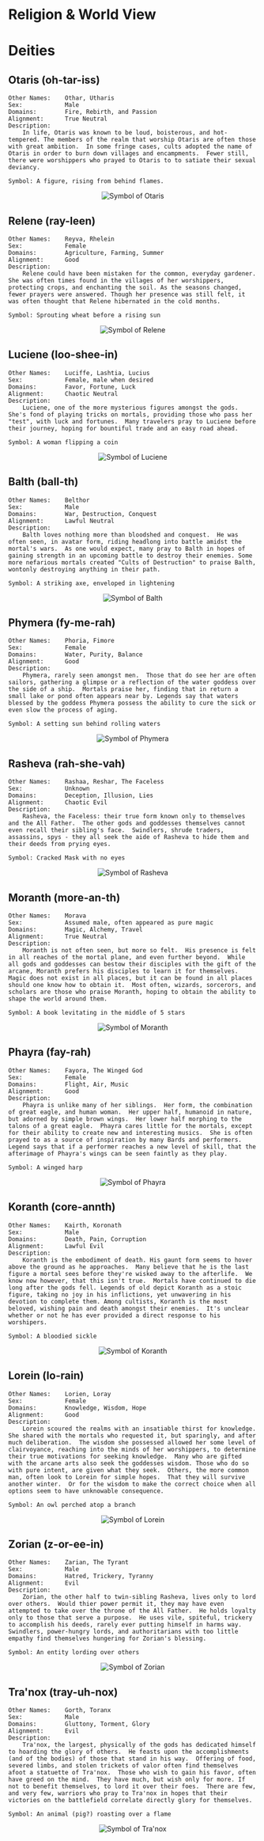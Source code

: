 # Religion & World View

# Deities

## Otaris (oh-tar-iss)

    Other Names:    Othar, Utharis
    Sex:            Male
    Domains:        Fire, Rebirth, and Passion
    Alignment:      True Neutral
    Description:
        In life, Otaris was known to be loud, boisterous, and hot-tempered. The members of the realm that worship Otaris are often those with great ambition.  In some fringe cases, cults adopted the name of Otaris in order to burn down villages and encampments.  Fewer still, there were worshippers who prayed to Otaris to to satiate their sexual deviancy.

    Symbol: A figure, rising from behind flames.

<p align="center">
    <img src="./assets/images/Otaris-Symbol.png" alt="Symbol of Otaris" />
</p>

## Relene (ray-leen)

    Other Names:    Reyva, Rhelein
    Sex:            Female
    Domains:        Agriculture, Farming, Summer
    Alignment:      Good
    Description:
        Relene could have been mistaken for the common, everyday gardener.  She was often times found in the villages of her worshippers, protecting crops, and enchanting the soil. As the seasons changed, fewer prayers were answered. Though her presence was still felt, it was often thought that Relene hibernated in the cold months.

    Symbol: Sprouting wheat before a rising sun

<p align="center">
    <img src="./assets/images/Relene-Symbol.png" alt="Symbol of Relene" />
</p>

## Luciene (loo-shee-in)

    Other Names:    Luciffe, Lashtia, Lucius
    Sex:            Female, male when desired
    Domains:        Favor, Fortune, Luck
    Alignment:      Chaotic Neutral
    Description:
        Luciene, one of the more mysterious figures amongst the gods.  She's fond of playing tricks on mortals, providing those who pass her "test", with luck and fortunes.  Many travelers pray to Luciene before their journey, hoping for bountiful trade and an easy road ahead.

    Symbol: A woman flipping a coin

<p align="center">
    <img src="./assets/images/Luciene-Symbol.png" alt="Symbol of Luciene" />
</p>

## Balth (ball-th)

    Other Names:    Belthor
    Sex:            Male
    Domains:        War, Destruction, Conquest
    Alignment:      Lawful Neutral
    Description:
        Balth loves nothing more than bloodshed and conquest.  He was often seen, in avatar form, riding headlong into battle amidst the mortal's wars.  As one would expect, many pray to Balth in hopes of gaining strength in an upcoming battle to destroy their enemies. Some more nefarious mortals created "Cults of Destruction" to praise Balth, wontonly destroying anything in their path.

    Symbol: A striking axe, enveloped in lightening

<p align="center">
    <img src="./assets/images/Balth-Symbol.png" alt="Symbol of Balth" />
</p>

## Phymera (fy-me-rah)

    Other Names:    Phoria, Fimore
    Sex:            Female
    Domains:        Water, Purity, Balance
    Alignment:      Good
    Description:
        Phymera, rarely seen amongst men.  Those that do see her are often sailors, gathering a glimpse or a reflection of the water goddess over the side of a ship.  Mortals praise her, finding that in return a small lake or pond often appears near by. Legends say that waters blessed by the goddess Phymera possess the ability to cure the sick or even slow the process of aging.

    Symbol: A setting sun behind rolling waters

<p align="center">
    <img src="./assets/images/Phymera-Symbol.png" alt="Symbol of Phymera" />
</p>

## Rasheva (rah-she-vah)

    Other Names:    Rashaa, Reshar, The Faceless
    Sex:            Unknown
    Domains:        Deception, Illusion, Lies
    Alignment:      Chaotic Evil
    Description:
        Rasheva, the Faceless: their true form known only to themselves and the All Father.  The other gods and goddesses themselves cannot even recall their sibling's face.  Swindlers, shrude traders, assassins, spys - they all seek the aide of Rasheva to hide them and their deeds from prying eyes.

    Symbol: Cracked Mask with no eyes

<p align="center">
    <img src="./assets/images/Rasheva-Symbol.png" alt="Symbol of Rasheva" />
</p>

## Moranth (more-an-th)

    Other Names:    Morava
    Sex:            Assumed male, often appeared as pure magic
    Domains:        Magic, Alchemy, Travel
    Alignment:      True Neutral
    Description:
        Moranth is not often seen, but more so felt.  His presence is felt in all reaches of the mortal plane, and even further beyond.  While all gods and goddesses can bestow their disciples with the gift of the arcane, Moranth prefers his disciples to learn it for themselves.  Magic does not exist in all places, but it can be found in all places should one know how to obtain it.  Most often, wizards, sorcerors, and scholars are those who praise Moranth, hoping to obtain the ability to shape the world around them.

    Symbol: A book levitating in the middle of 5 stars

<p align="center">
    <img src="./assets/images/Moranth-Symbol.png" alt="Symbol of Moranth" />
</p>

## Phayra (fay-rah)

    Other Names:    Fayora, The Winged God
    Sex:            Female
    Domains:        Flight, Air, Music
    Alignment:      Good
    Description:
        Phayra is unlike many of her siblings.  Her form, the combination of great eagle, and human woman.  Her upper half, humanoid in nature, but adorned by simple brown wings.  Her lower half morphing to the talons of a great eagle.  Phayra cares little for the mortals, except for their ability to create new and interesting musics.  She is often prayed to as a source of inspiration by many Bards and performers. Legend says that if a performer reaches a new level of skill, that the afterimage of Phayra's wings can be seen faintly as they play.

    Symbol: A winged harp

<p align="center">
    <img src="./assets/images/Phayra-Symbol.png" alt="Symbol of Phayra" />
</p>

## Koranth (core-annth)

    Other Names:    Kairth, Koronath
    Sex:            Male
    Domains:        Death, Pain, Corruption
    Alignment:      Lawful Evil
    Description:
        Koranth is the embodiment of death. His gaunt form seems to hover above the ground as he approaches.  Many believe that he is the last figure a mortal sees before they're wisked away to the afterlife.  We know now however, that this isn't true.  Mortals have continued to die long after the gods fell. Legends of old depict Koranth as a stoic figure, taking no joy in his inflictions, yet unwavering in his devotion to complete them. Among cultists, Koranth is the most beloved, wishing pain and death amongst their enemies.  It's unclear whether or not he has ever provided a direct response to his worshipers.

    Symbol: A bloodied sickle

<p align="center">
    <img src="./assets/images/Koranth-Symbol.png" alt="Symbol of Koranth" />
</p>

## Lorein (lo-rain)

    Other Names:    Lorien, Loray
    Sex:            Female
    Domains:        Knowledge, Wisdom, Hope
    Alignment:      Good
    Description:
        Lorein scoured the realms with an insatiable thirst for knowledge.  She shared with the mortals who requested it, but sparingly, and after much deliberation.  The wisdom she possessed allowed her some level of clairvoyance, reaching into the minds of her worshippers, to determine their true motivations for seeking knowledge.  Many who are gifted with the arcane arts also seek the goddesses wisdom. Those who do so with pure intent, are given what they seek.  Others, the more common man, often look to Lorein for simple hopes.  That they will survive another winter.  Or for the wisdom to make the correct choice when all options seem to have unknowable consequence.

    Symbol: An owl perched atop a branch

<p align="center">
    <img src="./assets/images/Lorein-Symbol.png" alt="Symbol of Lorein" />
</p>

## Zorian (z-or-ee-in)

    Other Names:    Zarian, The Tyrant
    Sex:            Male
    Domains:        Hatred, Trickery, Tyranny
    Alignment:      Evil
    Description:
        Zorian, the other half to twin-sibling Rasheva, lives only to lord over others.  Would thier power permit it, they may have even attempted to take over the throne of the All Father.  He holds loyalty only to those that serve a purpose.  He uses vile, spiteful, trickery to accomplish his deeds, rarely ever putting himself in harms way.  Swindlers, power-hungry lords, and authoritarians with too little empathy find themselves hungering for Zorian's blessing.

    Symbol: An entity lording over others

<p align="center">
    <img src="./assets/images/Zorian-Symbol.png" alt="Symbol of Zorian" />
</p>

## Tra'nox (tray-uh-nox)

    Other Names:    Gorth, Toranx
    Sex:            Male
    Domains:        Gluttony, Torment, Glory
    Alignment:      Evil
    Description:
        Tra'nox, the largest, physically of the gods has dedicated himself to hoarding the glory of others.  He feasts upon the accomplishments (and of the bodies) of those that stand in his way.  Offering of food, severed limbs, and stolen trickets of valor often find themselves afoot a statuette of Tra'nox.  Those who wish to gain his favor, often have greed on the mind.  They have much, but wish only for more. If not to benefit themselves, to lord it over their foes.  There are few, and very few, warriors who pray to Tra'nox in hopes that their victories on the battlefield correlate directly glory for themselves.

    Symbol: An animal (pig?) roasting over a flame

<p align="center">
    <img src="./assets/images/Tranox-Symbol.png" alt="Symbol of Tra'nox" />
</p>

<!-- Template For Gods -->
<!-- ##

    Other Names:
    Sex:
    Domains:
    Alignment:
    Description:

    Symbol:

<p align="center">
    <img src="./assets/images/-Symbol.png" alt="Symbol of " />
</p> -->

<!-- Counts:
Male:5
Female:5

Good:4
Neutral:4
Evil:4

 -->

<style>
    code {
        white-space: pre-wrap !important;
    }
</style>
